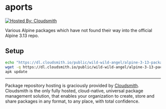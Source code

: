 # aports

[![Hosted By: Cloudsmith](https://img.shields.io/badge/OSS%20hosting%20by-cloudsmith-blue?logo=cloudsmith&style=for-the-badge)](https://cloudsmith.com)

Various Alpine packages which have not found their way into the official Alpine 3.13 repo.

## Setup

```bash
echo "https://dl.cloudsmith.io/public/wild-wild-angel/alpine-3-13-packages/alpine/v3.13/main" >> /etc/apk/repositories
wget -q https://dl.cloudsmith.io/public/wild-wild-angel/alpine-3-13-packages/rsa.862248B726792D3C.key -O /etc/apk/keys/alpine-3-13-packages@wild-wild-angel-862248B726792D3C.rsa.pub
apk update
```

------

Package repository hosting is graciously provided by  [Cloudsmith](https://cloudsmith.com).
Cloudsmith is the only fully hosted, cloud-native, universal package management solution, that
enables your organization to create, store and share packages in any format, to any place, with total
confidence.
